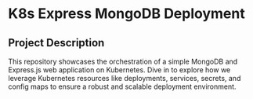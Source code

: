 # K8s Express MongoDB Deployment

## Project Description

This repository showcases the orchestration of a simple MongoDB and Express.js web application on Kubernetes. Dive in to explore how we leverage Kubernetes resources like deployments, services, secrets, and config maps to ensure a robust and scalable deployment environment.
